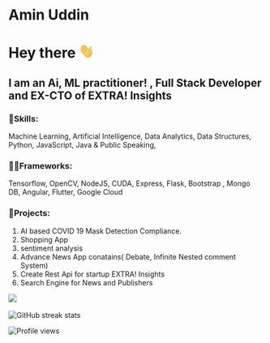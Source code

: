 # Amin Uddin


<h1> Hey there <img src="https://raw.githubusercontent.com/ABSphreak/ABSphreak/master/gifs/Hi.gif" width="30px"></h1>
<h2> I am an Ai,  ML practitioner! , Full Stack Developer and EX-CTO of EXTRA! Insights</h2>

### 📜Skills:
 Machine Learning, Artificial Intelligence, Data Analytics, Data Structures, Python,  JavaScript, Java  & Public Speaking,
 
### 👨‍💻Frameworks:
Tensorflow, OpenCV, NodeJS, CUDA, Express, Flask, Bootstrap , Mongo DB,   Angular, Flutter, Google Cloud

### 🤖Projects:
1. AI based COVID 19 Mask Detection Compliance.      
2. Shopping  App
3. sentiment analysis
4. Advance News App conatains( Debate, Infinite Nested comment System)
5. Create Rest Api for startup EXTRA! Insights
6. Search Engine for News and Publishers


 <img src="https://github-readme-stats.vercel.app/api?username=amide-inc&show_icons=true&count_private=true&theme=dark" />

 ![GitHub streak stats](https://github-readme-streak-stats.herokuapp.com/?user=amide-inc) 


![Profile views](https://gpvc.arturio.dev/amide-inc) 
 


